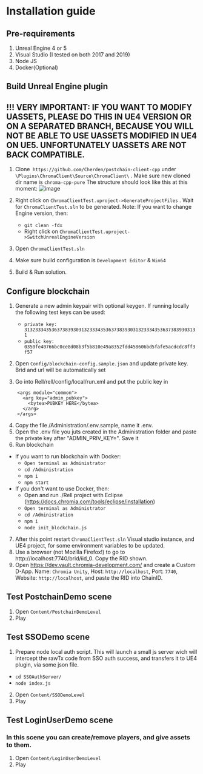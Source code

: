
# Installation guide


## Pre-requirements

1. Unreal Engine 4 or 5
2. Visual Studio (I tested on both 2017 and 2019)
3. Node JS
4. Docker(Optional)

## Build Unreal Engine plugin

##  !!! VERY IMPORTANT: IF YOU WANT TO MODIFY UASSETS, PLEASE DO THIS IN UE4 VERSION OR ON A SEPARATED BRANCH, BECAUSE YOU WILL NOT BE ABLE TO USE UASSETS MODIFIED IN UE4 ON UE5. UNFORTUNATELY UASSETS ARE NOT BACK COMPATIBLE. 

1. Clone` https://github.com/Cherden/postchain-client-cpp` under `\Plugins\ChromaClient\Source\ChromaClient\` .
Make sure new cloned dir name is `chroma-cpp-pure`
The structure should look like this at this moment: 
![image](https://user-images.githubusercontent.com/85849035/140369944-0f6673a5-8ff0-4a06-b97d-a1ae08dc9517.png)

2. Right click on `ChromaClientTest.uproject->GenerateProjectFiles` . Wait for `ChromaClientTest.sln` to be generated. 
   Note: If you want to change Engine version, then:
    - `git clean -fdx`
    - Right click on `ChromaClientTest.uproject->SwitchUnrealEngineVersion`
3. Open `ChromaClientTest.sln`
4. Make sure build configuration is `Development Editor`  & `Win64`	
5. Build & Run solution.

## Configure blockchain
1. Generate a new admin keypair with optional keygen. If running locally the following test keys can be used:
    - `private key: 3132333435363738393031323334353637383930313233343536373839303131`
    - `public key: 0350fe40766bc0ce8d08b3f5b810e49a8352fdd458606bd5fafe5acdcdc8ff3f57` 

2. Open `Config/blockchain-config.sample.json` and update private key. Brid and url will be automatically set
 
3. Go into Rell/rell/config/local/run.xml and put the public key in
```
    <args module="common">
      <arg key="admin_pubkey">
        <bytea>PUBKEY HERE</bytea>
      </arg>
    </args>
```
4. Copy the file /Administration/.env.sample, name it .env.
5. Open the .env file you juts created in the Administration folder and paste the private key after "ADMIN_PRIV_KEY=". Save it
6. Run blockchain
- If you want to run blockchain with Docker: 
  - `Open terminal as Administrator`
  - `cd /Administration`  
  - `npm i`
  - `npm start`
- If you don't want to use Docker, then:
  - Open and run ./Rell project with Eclipse (https://docs.chromia.com/tools/eclipse/installation)
  - `Open terminal as Administrator`
  - `cd /Administration`
  - `npm i`
  - `node init_blockchain.js`
7. After this point restart `ChromaClientTest.sln` Visual studio instance, and UE4 project, for some environment variables to be updated.
8. Use a browser (not Mozilla Firefox!) to go to http://localhost:7740/brid/iid_0. Copy the RID shown.
9. Open https://dev.vault.chromia-development.com/ and create a Custom D-App. Name: `Chromia Unity`, Host: `http://localhost`, Port: `7740`, Website: `http://localhost`, and paste the RID into ChainID.


## Test PostchainDemo scene
1. Open `Content/PostchainDemoLevel`
2. Play

## Test SSODemo scene
1. Prepare node local auth script. This will launch a small js server wich will intercept the rawTx code from SSO auth success, and transfers it to UE4 plugin, via some json file. 
  - `cd SSOAuthServer/`
  - `node index.js`
2. Open `Content/SSODemoLevel`
3. Play

## Test LoginUserDemo scene
### In this scene you can create/remove players, and give assets to them.
1. Open `Content/LoginUserDemoLevel`
2. Play

